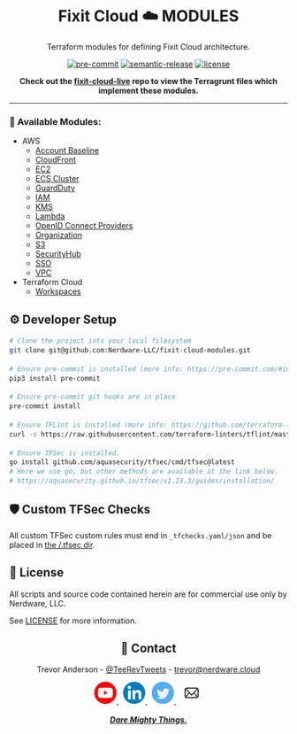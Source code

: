 <div align="center">

# Fixit Cloud ☁️ MODULES

Terraform modules for defining Fixit Cloud architecture.

[![pre-commit][pre-commit-shield]](https://github.com/pre-commit/pre-commit)
[![semantic-release][semantic-shield]](https://github.com/semantic-release/semantic-release)
[![license][license-shield]](/LICENSE)

**Check out the [fixit-cloud-live][fixit-cloud-live] repo to view the Terragrunt files which implement these modules.**

</div>

---

### 🧱 Available Modules:

- AWS
  - [Account Baseline](AWS_AccountBaseline/README.md)
  - [CloudFront](AWS_CloudFront/README.md)
  - [EC2](AWS_EC2/README.md)
  - [ECS Cluster](AWS_ECS_Cluster/README.md)
  - [GuardDuty](AWS_GuardDuty/README.md)
  - [IAM](AWS_IAM/README.md)
  - [KMS](AWS_KMS/README.md)
  - [Lambda](AWS_Lambda/README.md)
  - [OpenID Connect Providers](AWS_OpenID_Connect_Providers/README.md)
  - [Organization](AWS_Organization/README.md)
  - [S3](AWS_S3/README.md)
  - [SecurityHub](AWS_SecurityHub/README.md)
  - [SSO](AWS_SSO/README.md)
  - [VPC](AWS_VPC/README.md)
- Terraform Cloud
  - [Workspaces](TFC_Workspaces/README.md)

## ⚙️ Developer Setup

```bash
# Clone the project into your local filesystem
git clone git@github.com:Nerdware-LLC/fixit-cloud-modules.git

# Ensure pre-commit is installed (more info: https://pre-commit.com/#install)
pip3 install pre-commit

# Ensure pre-commit git hooks are in place
pre-commit install

# Ensure TFLint is installed (more info: https://github.com/terraform-linters/tflint#readme)
curl -s https://raw.githubusercontent.com/terraform-linters/tflint/master/install_linux.sh | bash

# Ensure TFSec is installed.
go install github.com/aquasecurity/tfsec/cmd/tfsec@latest
# Here we use go, but other methods are available at the link below.
# https://aquasecurity.github.io/tfsec/v1.23.3/guides/installation/
```

## 🛡️ Custom TFSec Checks

All custom TFSec custom rules must end in `_tfchecks.yaml/json` and be placed in [the /.tfsec dir](/.tfsec/README.md).

## 📝 License

All scripts and source code contained herein are for commercial use only by Nerdware, LLC.

See [LICENSE](/LICENSE) for more information.

<div align="center">

## 💬 Contact

Trevor Anderson - [@TeeRevTweets](https://twitter.com/teerevtweets) - [trevor@nerdware.cloud](mailto:trevor@nerdware.cloud)

  <a href="https://www.youtube.com/channel/UCguSCK_j1obMVXvv-DUS3ng">
    <img src="https://github.com/trevor-anderson/trevor-anderson/blob/main/assets/YouTube_icon_circle.svg" height="40" />
  </a>
  &nbsp;
  <a href="https://www.linkedin.com/in/trevor-anderson-3a3b0392/">
    <img src="https://github.com/trevor-anderson/trevor-anderson/blob/main/assets/LinkedIn_icon_circle.svg" height="40" />
  </a>
  &nbsp;
  <a href="https://twitter.com/TeeRevTweets">
    <img src="https://github.com/trevor-anderson/trevor-anderson/blob/main/assets/Twitter_icon_circle.svg" height="40" />
  </a>
  &nbsp;
  <a href="mailto:trevor@nerdware.cloud">
    <img src="https://github.com/trevor-anderson/trevor-anderson/blob/main/assets/email_icon_circle.svg" height="40" />
  </a>
  <br><br>

  <a href="https://daremightythings.co/">
    <strong><i>Dare Mighty Things.</i></strong>
  </a>

</div>

<!-- LINKS -->

[pre-commit-shield]: https://img.shields.io/badge/pre--commit-33A532.svg?logo=pre-commit&logoColor=F8B424&labelColor=gray
[semantic-shield]: https://img.shields.io/badge/%20%20%F0%9F%93%A6%F0%9F%9A%80-semantic--release-E10079.svg
[license-shield]: https://img.shields.io/badge/license-Proprietary-000080.svg?labelColor=gray
[fixit-cloud-live]: https://github.com/Nerdware-LLC/fixit-cloud-live
